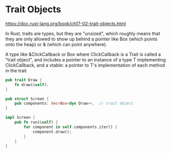 # Trait Objects

[](  )
https://doc.rust-lang.org/book/ch17-02-trait-objects.html

In Rust, traits are types, but they are "unsized", which roughly means that they are only allowed to show up behind a pointer like Box (which points onto the heap) or & (which can point anywhere).

A type like &ClickCallback or Box<ClickCallback> where ClickCallback is a Trait is called a "trait object", and includes a pointer to an instance of a type T implementing ClickCallback, and a vtable: a pointer to T's implementation of each method in the trait

```rust
pub trait Draw {
    fn draw(&self);
}

pub struct Screen {
    pub components: Vec<Box<dyn Draw>>,  // trait object
}

impl Screen {
    pub fn run(&self) {
        for component in self.components.iter() {
            component.draw();
        }
    }
}
```